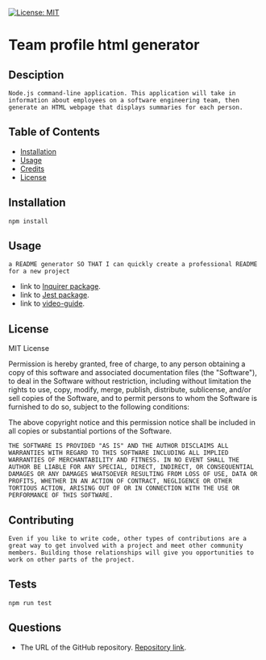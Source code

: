
[![License: MIT](https://img.shields.io/badge/License-MIT-yellow.svg)](https://opensource.org/licenses/MIT)

# Team profile html generator

## Desciption
    Node.js command-line application. This application will take in information about employees on a software engineering team, then generate an HTML webpage that displays summaries for each person.
    
## Table of Contents
- [Installation](#installation)
- [Usage](#usage)
- [Credits](#credits)
- [License](#license)
        
## Installation
    npm install

## Usage
    a README generator SO THAT I can quickly create a professional README for a new project

* link to [Inquirer package](https://www.npmjs.com/package/inquirer).
* link to [Jest package](https://www.npmjs.com/package/jest).
* link to [video-guide](https://drive.google.com/file/d/13qd_fOn2LAuJwo0JyTMFeHcXOGWmIH7-/view).

## License
    
MIT License

Permission is hereby granted, free of charge, to any person obtaining a copy of this software and associated documentation files (the "Software"), to deal in the Software without restriction, including without limitation the rights to use, copy, modify, merge, publish, distribute, sublicense, and/or sell copies of the Software, and to permit persons to whom the Software is furnished to do so, subject to the following conditions:

The above copyright notice and this permission notice shall be included in all copies or substantial portions of the Software.
            
    THE SOFTWARE IS PROVIDED "AS IS" AND THE AUTHOR DISCLAIMS ALL WARRANTIES WITH REGARD TO THIS SOFTWARE INCLUDING ALL IMPLIED WARRANTIES OF MERCHANTABILITY AND FITNESS. IN NO EVENT SHALL THE AUTHOR BE LIABLE FOR ANY SPECIAL, DIRECT, INDIRECT, OR CONSEQUENTIAL DAMAGES OR ANY DAMAGES WHATSOEVER RESULTING FROM LOSS OF USE, DATA OR PROFITS, WHETHER IN AN ACTION OF CONTRACT, NEGLIGENCE OR OTHER TORTIOUS ACTION, ARISING OUT OF OR IN CONNECTION WITH THE USE OR PERFORMANCE OF THIS SOFTWARE.
    
## Contributing
    Even if you like to write code, other types of contributions are a great way to get involved with a project and meet other community members. Building those relationships will give you opportunities to work on other parts of the project.

## Tests
    npm run test
    
## Questions
    
* The URL of the GitHub repository. [Repository link](https://github.com/vaselisk999/team_profile_html_generator).


